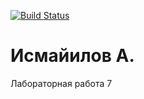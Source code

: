[![Build Status](https://app.travis-ci.com/KhotAbuch/lab06.svg?token=XEpXNMPYzMj8jR8qBnpV)](https://app.travis-ci.com/KhotAbuch/lab06)
# Исмайилов А.
Лабораторная работа 7
